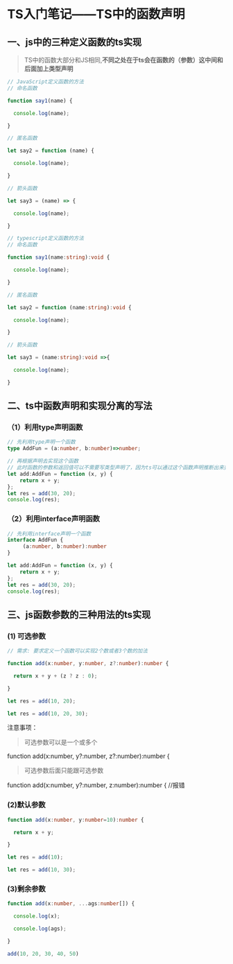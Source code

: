 # TS入门笔记——TS中的函数声明



## 一、js中的三种定义函数的ts实现

>  TS中的函数大部分和JS相同,**不同之处在于ts会在函数的（参数）这中间和后面加上类型声明**

```javascript
// JavaScript定义函数的方法
// 命名函数

function say1(name) {

  console.log(name);

}

// 匿名函数

let say2 = function (name) {

  console.log(name);

}

// 箭头函数

let say3 = (name) => {

  console.log(name);

}
```

```typescript
// typescript定义函数的方法
// 命名函数

function say1(name:string):void {

  console.log(name);

}

// 匿名函数

let say2 = function (name:string):void {

  console.log(name);

}

// 箭头函数

let say3 = (name:string):void =>{

  console.log(name);

}

```



## 二、ts中函数声明和实现分离的写法



### （1）利用type声明函数

```typescript
// 先利用type声明一个函数
type AddFun = (a:number, b:number)=>number;
```

```typescript
// 再根据声明去实现这个函数
// 此时函数的参数和返回值可以不需要写类型声明了，因为ts可以通过这个函数声明推断出来类型了
let add:AddFun = function (x, y) {
    return x + y;
};
let res = add(30, 20);
console.log(res);
```



### （2）利用interface声明函数

```typescript
// 先利用interface声明一个函数
interface AddFun {
 	 (a:number, b:number):number   
}
```

```typescript
let add:AddFun = function (x, y) {
    return x + y;
};
let res = add(30, 20);
console.log(res);
```



## 三、js函数参数的三种用法的ts实现

### (1) 可选参数

```typescript
// 需求: 要求定义一个函数可以实现2个数或者3个数的加法

function add(x:number, y:number, z?:number):number {

  return x + y + (z ? z : 0);

}

let res = add(10, 20);

let res = add(10, 20, 30);
```

注意事项：

>可选参数可以是一个或多个

function add(x:number, y?:number, z?:number):number {

> 可选参数后面只能跟可选参数

function add(x:number, y?:number, z:number):number {  //报错



### (2)默认参数

```typescript
function add(x:number, y:number=10):number {

  return x + y;

}

let res = add(10);

let res = add(10, 30);
```



### (3)剩余参数

```typescript
function add(x:number, ...ags:number[]) {

  console.log(x);

  console.log(ags);

}

add(10, 20, 30, 40, 50)
```